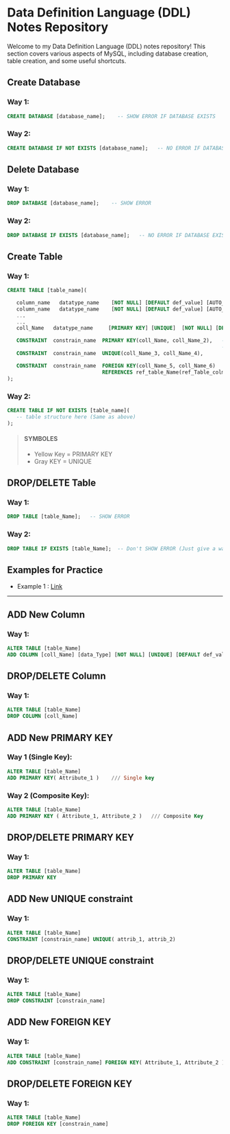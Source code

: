 # Data Definition Language (DDL) Notes Repository

Welcome to my Data Definition Language (DDL) notes repository! This section covers various aspects of MySQL, including database creation, table creation, and some useful shortcuts.

## Create Database

### Way 1:
```sql
CREATE DATABASE [database_name];    -- SHOW ERROR IF DATABASE EXISTS
```
### Way 2:
```sql
CREATE DATABASE IF NOT EXISTS [database_name];   -- NO ERROR IF DATABASE EXISTS
```


## Delete Database

### Way 1:
```sql
DROP DATABASE [database_name];    -- SHOW ERROR
```
### Way 2:
```sql
DROP DATABASE IF EXISTS [database_name];   -- NO ERROR IF DATABASE EXISTS
```


## Create Table

### Way 1:
```sql
CREATE TABLE [table_name](

   column_name   datatype_name    [NOT NULL] [DEFAULT def_value] [AUTO_INCREMENT],
   column_name   datatype_name    [NOT NULL] [DEFAULT def_value] [AUTO_INCREMENT],
   ...
   ...
   coll_Name   datatype_name     [PRIMARY KEY] [UNIQUE]  [NOT NULL] [DEFAULT def_Value] [AUTO_INCREMENT],

   CONSTRAINT  constrain_name  PRIMARY KEY(coll_Name, coll_Name_2),   -- No Space btwn ->  KEY()
                                                                      -- Declare primary key side to the datatype name is a bad practice
   CONSTRAINT  constrain_name  UNIQUE(coll_Name_3, coll_Name_4),      

   CONSTRAINT  constrain_name  FOREIGN KEY(coll_Name_5, coll_Name_6)
                               REFERENCES ref_table_Name(ref_Table_colm_Name, ref_Table_colm_Name_2)   -- No comma no semicolon in the last line
);
```

### Way 2:
```sql
CREATE TABLE IF NOT EXISTS [table_name](
   -- table structure here (Same as above)
);
```

> #### SYMBOLES 
>
> - Yellow Key = PRIMARY KEY
> - Gray   KEY = UNIQUE


## DROP/DELETE Table

### Way 1:
```sql
DROP TABLE [table_Name];   -- SHOW ERROR
```

### Way 2:
```sql
DROP TABLE IF EXISTS [table_Name];  -- Don't SHOW ERROR (Just give a warning)
```

## Examples for Practice
- Example 1 : [Link](https://github.com/TashinParvez/MySQL_From_Zero/tree/master/Data%20Definition%20Language%20(DDL)/Practice/Example%201)

---------------------------------------------------------------------------------------------------------------------------------------------------------------------------------------


## ADD New Column

### Way 1:
```sql
ALTER TABLE [table_Name]
ADD COLUMN [coll_Name] [data_Type] [NOT NULL] [UNIQUE] [DEFAULT def_value] [PRIMARY KEY] [AUTO_INCREMENT]
```


## DROP/DELETE Column

### Way 1:
```sql
ALTER TABLE [table_Name]
DROP COLUMN [coll_Name]
```



## ADD New PRIMARY KEY

### Way 1 (Single Key):
```sql
ALTER TABLE [table_Name]
ADD PRIMARY KEY( Attribute_1 )    /// Single key 
```

### Way 2 (Composite Key):
```sql
ALTER TABLE [table_Name]
ADD PRIMARY KEY ( Attribute_1, Attribute_2 )   /// Composite Key
```

## DROP/DELETE PRIMARY KEY

### Way 1:
```sql
ALTER TABLE [table_Name]
DROP PRIMARY KEY
```



## ADD New UNIQUE constraint

### Way 1:
```sql
ALTER TABLE [table_Name]
CONSTRAINT [constrain_name] UNIQUE( attrib_1, attrib_2) 
```

## DROP/DELETE UNIQUE constraint

### Way 1:
```sql
ALTER TABLE [table_Name]
DROP CONSTRAINT [constrain_name] 
```



## ADD New FOREIGN KEY

### Way 1:
```sql
ALTER TABLE [table_Name]
ADD CONSTRAINT [constrain_name] FOREIGN KEY( Attribute_1, Attribute_2 )  REFERENCES [ref_table_Name](ref_Table_colm_Name, ref_Table_colm_Name_2) 
```

## DROP/DELETE FOREIGN KEY  

### Way 1:
```sql
ALTER TABLE [table_Name]
DROP FOREIGN KEY [constrain_name]
```



